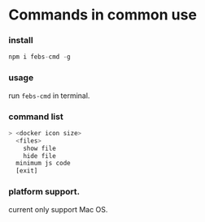# Commands in common use

### install
```js
npm i febs-cmd -g
```

### usage

run `febs-cmd` in terminal.

### command list

``` bash
> <docker icon size>
  <files>
    show file
    hide file
  minimum js code
  [exit]
```

### platform support.

current only support Mac OS.

